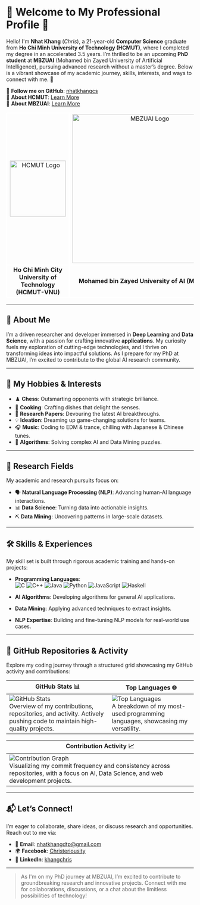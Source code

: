 # 🌟 Welcome to My Professional Profile 🌟

Hello! I'm **Nhat Khang** (_Chris_), a 21-year-old **Computer Science** graduate from **Ho Chi Minh University of Technology (HCMUT)**, where I completed my degree in an accelerated 3.5 years. I’m thrilled to be an upcoming **PhD student** at **MBZUAI** (Mohamed bin Zayed University of Artificial Intelligence), pursuing advanced research without a master’s degree. Below is a vibrant showcase of my academic journey, skills, interests, and ways to connect with me. 🚀

🔗 **Follow me on GitHub**: [nhatkhangcs](https://github.com/nhatkhangcs?tab=followers)  
🔗 **About HCMUT**: [Learn More](https://oisp.hcmut.edu.vn/en/)  
🔗 **About MBZUAI**: [Learn More](https://mbzuai.ac.ae/)

<div align="center">
  <table style="border: none; border-collapse: collapse;">
    <tr>
      <td align="center" style="border: 2px solid white;">
        <img src="https://upload.wikimedia.org/wikipedia/commons/d/de/HCMUT_official_logo.png"
          alt="HCMUT Logo" 
          width=150px
          />
      </td>
      <td align="center" style="border: 2px solid white;">
        <img src="https://ai-nexus.mbzuai.ac.ae/wp-content/themes/ai-nexus/assets/images/nexus/mbzuai-logo.svg" 
          alt="MBZUAI Logo" 
          width=400px
          />
      </td>
    </tr>
    <tr>
      <td align="center" style="border: 2px solid white;"><strong>Ho Chi Minh City University of Technology (HCMUT-VNU)</strong></td>
      <td align="center" style="border: 2px solid white;"><strong>Mohamed bin Zayed University of AI (MBZUAI)</strong></td>
    </tr>
  </table>
</div>

---

## 🎯 About Me

I’m a driven researcher and developer immersed in **Deep Learning** and **Data Science**, with a passion for crafting innovative **applications**. My curiosity fuels my exploration of cutting-edge technologies, and I thrive on transforming ideas into impactful solutions. As I prepare for my PhD at MBZUAI, I’m excited to contribute to the global AI research community.

---

## 🧩 My Hobbies & Interests

- ♟️ **Chess**: Outsmarting opponents with strategic brilliance.  
- 🍴 **Cooking**: Crafting dishes that delight the senses.  
- 📖 **Research Papers**: Devouring the latest AI breakthroughs.  
- 💡 **Ideation**: Dreaming up game-changing solutions for teams.  
- 🎧 **Music**: Coding to EDM & trance, chilling with Japanese & Chinese tunes.  
- 🧩 **Algorithms**: Solving complex AI and Data Mining puzzles.  

---

## 🔬 Research Fields

My academic and research pursuits focus on:  
- 🗣️ **Natural Language Processing (NLP)**: Advancing human-AI language interactions.  
- 📊 **Data Science**: Turning data into actionable insights.  
- ⛏️ **Data Mining**: Uncovering patterns in large-scale datasets.  

---

## 🛠️ Skills & Experiences

My skill set is built through rigorous academic training and hands-on projects:  
- **Programming Languages**:  
  ![C](https://img.shields.io/badge/-C-00599C?style=flat-square&logo=c) 
  ![C++](https://img.shields.io/badge/-C++-00599C?style=flat-square&logo=c%2B%2B) 
  ![Java](https://img.shields.io/badge/-Java-007396?style=flat-square&logo=java) 
  ![Python](https://img.shields.io/badge/-Python-3776AB?style=flat-square&logo=python) 
  ![JavaScript](https://img.shields.io/badge/-JavaScript-F7DF1E?style=flat-square&logo=javascript) 
  ![Haskell](https://img.shields.io/badge/-Haskell-5D4F85?style=flat-square&logo=haskell)  

- **AI Algorithms**: Developing algorithms for general AI applications.  
- **Data Mining**: Applying advanced techniques to extract insights.  
- **NLP Expertise**: Building and fine-tuning NLP models for real-world use cases.  

---

## 📂 GitHub Repositories & Activity

Explore my coding journey through a structured grid showcasing my GitHub activity and contributions:

| **GitHub Stats** 📊 | **Top Languages** 🌐 |
|---------------------|---------------------|
| ![GitHub Stats](https://github-readme-stats.vercel.app/api?username=nhatkhangcs&show_icons=true&theme=radical) <br> Overview of my contributions, repositories, and activity. Actively pushing code to maintain high-quality projects. | ![Top Languages](https://github-readme-stats.vercel.app/api/top-langs/?username=nhatkhangcs&layout=compact&theme=radical) <br> A breakdown of my most-used programming languages, showcasing my versatility. |

| **Contribution Activity** 📈 |
|-----------------------------|
| ![Contribution Graph](https://ghchart.rshah.org/nhatkhangcs) <br> Visualizing my commit frequency and consistency across repositories, with a focus on AI, Data Science, and web development projects. |


---

## 📬 Let’s Connect!

I’m eager to collaborate, share ideas, or discuss research and opportunities. Reach out to me via:  
- 📧 **Email**: [nhatkhangdtp@gmail.com](mailto:nhatkhangdtp@gmail.com)  
- 🌍 **Facebook**: [Christeriousity](https://www.facebook.com/Christeriousity/)  
- 💼 **LinkedIn**: [khangchris](https://www.linkedin.com/in/khangchris/)  

---

> As I'm on my PhD journey at MBZUAI, I’m excited to contribute to groundbreaking research and innovative projects. Connect with me for collaborations, discussions, or a chat about the limitless possibilities of technology!
